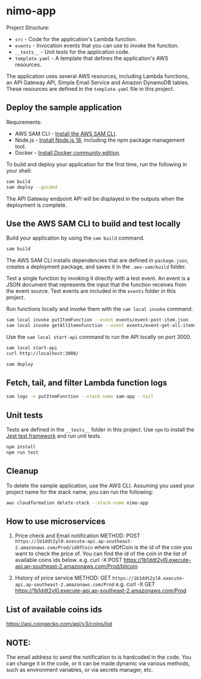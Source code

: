 # nimo-app

Project Structure:

- `src` - Code for the application's Lambda function.
- `events` - Invocation events that you can use to invoke the function.
- `__tests__` - Unit tests for the application code.
- `template.yaml` - A template that defines the application's AWS resources.

The application uses several AWS resources, including Lambda functions, an API Gateway API, Simple Email Service and Amazon DynamoDB tables. These resources are defined in the `template.yaml` file in this project.

## Deploy the sample application

Requirements:

- AWS SAM CLI - [Install the AWS SAM CLI](https://docs.aws.amazon.com/serverless-application-model/latest/developerguide/serverless-sam-cli-install.html).
- Node.js - [Install Node.js 18](https://nodejs.org/en/), including the npm package management tool.
- Docker - [Install Docker community edition](https://hub.docker.com/search/?type=edition&offering=community).

To build and deploy your application for the first time, run the following in your shell:

```bash
sam build
sam deploy --guided
```

The API Gateway endpoint API will be displayed in the outputs when the deployment is complete.

## Use the AWS SAM CLI to build and test locally

Build your application by using the `sam build` command.

```bash
sam build
```

The AWS SAM CLI installs dependencies that are defined in `package.json`, creates a deployment package, and saves it in the `.aws-sam/build` folder.

Test a single function by invoking it directly with a test event. An event is a JSON document that represents the input that the function receives from the event source. Test events are included in the `events` folder in this project.

Run functions locally and invoke them with the `sam local invoke` command.

```bash
sam local invoke putItemFunction --event events/event-post-item.json
sam local invoke getAllItemsFunction --event events/event-get-all-items.json
```

Use the `sam local start-api` command to run the API locally on port 3000.

```bash
sam local start-api
curl http://localhost:3000/
```

```bash
sam deploy
```

## Fetch, tail, and filter Lambda function logs

```bash
sam logs -n putItemFunction --stack-name sam-app --tail
```

## Unit tests

Tests are defined in the `__tests__` folder in this project. Use `npm` to install the [Jest test framework](https://jestjs.io/) and run unit tests.

```bash
npm install
npm run test
```

## Cleanup

To delete the sample application, use the AWS CLI. Assuming you used your project name for the stack name, you can run the following:

```bash
aws cloudformation delete-stack --stack-name nimo-app
```

## How to use microservices

1. Price check and Email notification
   METHOD: POST
   `https://1b1ddt2yl0.execute-api.ap-southeast-2.amazonaws.com/Prod/idOfCoin`
   where idOfCoin is the id of the coin you want to check the price of. You can find the id of the coin in the list of available coins ids below.
   e.g. curl -X POST https://1b1ddt2yl0.execute-api.ap-southeast-2.amazonaws.com/Prod/bitcoin

2. History of price service
   METHOD: GET
   `https://1b1ddt2yl0.execute-api.ap-southeast-2.amazonaws.com/Prod`
   e.g. curl -X GET https://1b1ddt2yl0.execute-api.ap-southeast-2.amazonaws.com/Prod

## List of available coins ids

https://api.coingecko.com/api/v3/coins/list

## NOTE:

The email address to send the notification to is hardcoded in the code. You can change it in the code, or it can be made dynamic via various methods, such as environment variables, or via secrets manager, etc.
